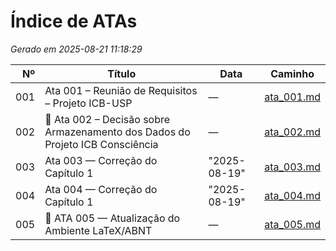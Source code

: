 # Índice de ATAs

_Gerado em 2025-08-21 11:18:29_

| Nº | Título | Data | Caminho |
|---:|--------|------|---------|
| 001 |  Ata 001 – Reunião de Requisitos – Projeto ICB-USP | — | [ata_001.md](docs/atas/ata_001.md) |
| 002 |  📑 Ata 002 – Decisão sobre Armazenamento dos Dados do Projeto ICB Consciência | — | [ata_002.md](docs/atas/ata_002.md) |
| 003 |  Ata 003 — Correção do Capítulo 1 |  "2025-08-19" | [ata_003.md](docs/atas/ata_003.md) |
| 004 |  Ata 004 — Correção do Capítulo 1 |  "2025-08-19" | [ata_004.md](docs/atas/ata_004.md) |
| 005 |  📑 ATA 005 — Atualização do Ambiente LaTeX/ABNT | — | [ata_005.md](docs/atas/ata_005.md) |

